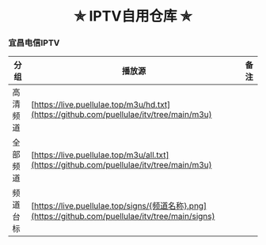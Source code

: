 <h1 align="center"> ✯ IPTV自用仓库 ✯ </h1>
<h3> 宜昌电信IPTV </h3>

|  分 组  |  播放源                                                                          |  备 注  |
|--------|-------------------------------------------------------------------------------------|--------|
|  高清频道  |  [https://live.puellulae.top/m3u/hd.txt](https://github.com/puellulae/itv/tree/main/m3u)  |  |
|  全部频道  |  [https://live.puellulae.top/m3u/all.txt](https://github.com/puellulae/itv/tree/main/m3u)  |  |
|  频道台标  |  [https://live.puellulae.top/signs/{频道名称}.png](https://github.com/puellulae/itv/tree/main/signs)  |  |
